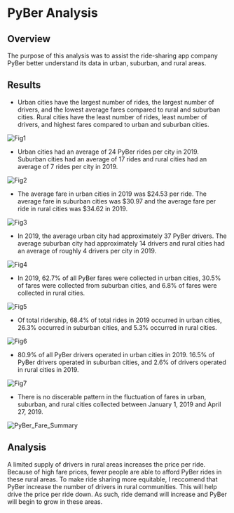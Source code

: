 # PyBer Analysis

## Overview
The purpose of this analysis was to assist the ride-sharing app company PyBer better understand its data in urban, suburban, and rural areas. 

## Results
- Urban cities have the largest number of rides, the largest number of drivers, and the lowest average fares compared to rural and suburban cities. Rural cities have the least number of rides, least number of drivers, and highest fares compared to urban and suburban cities. 

![Fig1](https://user-images.githubusercontent.com/94587007/166265771-3d1bda03-5617-4d29-8bde-62f8971571a6.png)

- Urban cities had an average of 24 PyBer rides per city in 2019. Suburban cities had an average of 17 rides and rural cities had an average of 7 rides per city in 2019. 

![Fig2](https://user-images.githubusercontent.com/94587007/166266141-b861523e-0126-4fa5-9d44-80518508ed39.png)

- The average fare in urban cities in 2019 was $24.53 per ride. The average fare in suburban cities was $30.97 and the average fare per ride in rural cities was $34.62 in 2019. 

![Fig3](https://user-images.githubusercontent.com/94587007/166266197-bd3caafc-4300-46c5-bc60-b868c8287ca2.png)

- In 2019, the average urban city had approximately 37 PyBer drivers. The average suburban city had approximately 14 drivers and rural cities had an average of roughly 4 drivers per city in 2019. 

![Fig4](https://user-images.githubusercontent.com/94587007/166266259-a89b5df5-3217-4ade-b1a1-2b1f4416538f.png)

- In 2019, 62.7% of all PyBer fares were collected in urban cities, 30.5% of fares were collected from suburban cities, and 6.8% of fares were collected in rural cities. 

![Fig5](https://user-images.githubusercontent.com/94587007/166266286-57ffacf9-19e7-4673-b0e4-243359695b64.png)

- Of total ridership, 68.4% of total rides in 2019 occurred in urban cities, 26.3% occurred in suburban cities, and 5.3% occurred in rural cities. 

![Fig6](https://user-images.githubusercontent.com/94587007/166266301-f7a65596-6ed5-4981-b1aa-c95dcbfb5542.png)

- 80.9% of all PyBer drivers operated in urban cities in 2019. 16.5% of PyBer drivers operated in suburban cities, and 2.6% of drivers operated in rural cities in 2019. 

![Fig7](https://user-images.githubusercontent.com/94587007/166266337-f19f529c-bafc-432b-b108-aa521209e1aa.png)

- There is no discerable pattern in the fluctuation of fares in urban, suburban, and rural cities collected between January 1, 2019 and April 27, 2019. 

![PyBer_Fare_Summary](https://user-images.githubusercontent.com/94587007/166266373-41595e26-b997-4441-9faf-78afe3983c18.png)

## Analysis
A limited supply of drivers in rural areas increases the price per ride. Because of high fare prices, fewer people are able to afford PyBer rides in these rural areas. To make ride sharing more equitable, I reccomend that PyBer increase the number of drivers in rural communities. This will help drive the price per ride down. As such, ride demand will increase and PyBer will begin to grow in these areas. 
